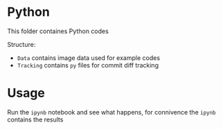 # Python

This folder containes Python codes

Structure:

* `Data` contains image data used for example codes
* `Tracking` contains `py` files for commit diff tracking

# Usage

Run the `ipynb` notebook and see what happens, for connivence the `ipynb` contains the results